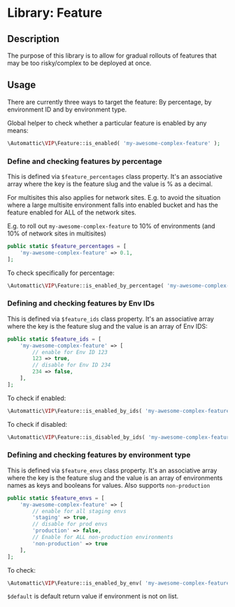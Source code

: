 # Library: Feature

## Description

The purpose of this library is to allow for gradual rollouts of features that may be too risky/complex to be deployed at once.

## Usage

There are currently three ways to target the feature: By percentage, by environment ID and by environment type.

Global helper to check whether a particular feature is enabled by any means:

```php
\Automattic\VIP\Feature::is_enabled( 'my-awesome-complex-feature' );
```

### Define and checking features by percentage

This is defined via `$feature_percentages` class property. It's an associative array where the key is the feature slug and the value is % as a decimal.

For multisites this also applies for network sites. E.g. to avoid the situation where a large multisite environment falls into enabled bucket and has the feature enabled for ALL of the network sites.

E.g. to roll out `my-awesome-complex-feature` to 10% of environments (and 10% of network sites in multisites)

```php
public static $feature_percentages = [
	'my-awesome-complex-feature' => 0.1,
];
```

To check specifically for percentage:

```php
\Automattic\VIP\Feature::is_enabled_by_percentage( 'my-awesome-complex-feature' );
```

### Defining and checking features by Env IDs

This is defined via `$feature_ids` class property. It's an associative array where the key is the feature slug and the value is an array of Env IDS:

```php
public static $feature_ids = [
	'my-awesome-complex-feature' => [
		// enable for Env ID 123
		123 => true,
		// disable for Env ID 234
		234 => false,
	],
];
```

To check if enabled:

```php
\Automattic\VIP\Feature::is_enabled_by_ids( 'my-awesome-complex-feature' );
```

To check if disabled:
```php
\Automattic\VIP\Feature::is_disabled_by_ids( 'my-awesome-complex-feature' );
```


### Defining and checking features by environment type

This is defined via `$feature_envs` class property. It's an associative array where the key is the feature slug and the value is an array of environments names as keys and booleans for values. Also supports `non-production`

```php
public static $feature_envs = [
	'my-awesome-complex-feature' => [
		// enable for all staging envs
		'staging' => true,
		// disable for prod envs
		'production' => false,
		// Enable for ALL non-production environments
		'non-production' => true
	],
];
```

To check:

```php
\Automattic\VIP\Feature::is_enabled_by_env( 'my-awesome-complex-feature', $default = false );
```

`$default` is default return value if environment is not on list.
